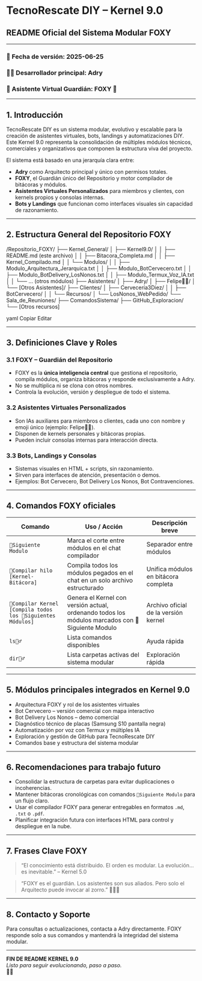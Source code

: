 # TecnoRescate DIY – Kernel 9.0  
## README Oficial del Sistema Modular FOXY

---

### 📅 Fecha de versión: 2025-06-25  
### 👨‍💻 Desarrollador principal: Adry  
### 🤖 Asistente Virtual Guardián: FOXY 🦊

---

## 1. Introducción

TecnoRescate DIY es un sistema modular, evolutivo y escalable para la creación de asistentes virtuales, bots, landings y automatizaciones DIY. Este Kernel 9.0 representa la consolidación de múltiples módulos técnicos, comerciales y organizativos que componen la estructura viva del proyecto.

El sistema está basado en una jerarquía clara entre:

- **Adry** como Arquitecto principal y único con permisos totales.  
- **FOXY**, el Guardián único del Repositorio y motor compilador de bitácoras y módulos.  
- **Asistentes Virtuales Personalizados** para miembros y clientes, con kernels propios y consolas internas.  
- **Bots y Landings** que funcionan como interfaces visuales sin capacidad de razonamiento.

---

## 2. Estructura General del Repositorio FOXY

/Repositorio_FOXY/
├── Kernel_General/
│ ├── Kernel9.0/
│ │ ├── README.md (este archivo)
│ │ ├── Bitacora_Completa.md
│ │ ├── Kernel_Compilado.md
│ │ └── Modulos/
│ │ ├── Modulo_Arquitectura_Jerarquica.txt
│ │ ├── Modulo_BotCervecero.txt
│ │ ├── Modulo_BotDelivery_LosNonos.txt
│ │ ├── Modulo_Termux_Voz_IA.txt
│ │ └── ... (otros módulos)
├── Asistentes/
│ ├── Adry/
│ ├── Felipe🧑‍🔧/
│ └── [Otros Asistentes]/
├── Clientes/
│ ├── Cervecería3Diez/
│ │ ├── BotCervecero/
│ │ └── Recursos/
│ └── LosNonos_WebPedido/
└── Sala_de_Reuniones/
├── ComandosSistema/
├── GitHub_Exploracion/
└── [Otros recursos]

yaml
Copiar
Editar

---

## 3. Definiciones Clave y Roles

### 3.1 FOXY – Guardián del Repositorio

- FOXY es la **única inteligencia central** que gestiona el repositorio, compila módulos, organiza bitácoras y responde exclusivamente a Adry.  
- No se multiplica ni se clona con otros nombres.  
- Controla la evolución, versión y despliegue de todo el sistema.

### 3.2 Asistentes Virtuales Personalizados

- Son IAs auxiliares para miembros o clientes, cada uno con nombre y emoji único (ejemplo: Felipe🧑‍🔧).  
- Disponen de kernels personales y bitácoras propias.  
- Pueden incluir consolas internas para interacción directa.

### 3.3 Bots, Landings y Consolas

- Sistemas visuales en HTML + scripts, sin razonamiento.  
- Sirven para interfaces de atención, presentación o demos.  
- Ejemplos: Bot Cervecero, Bot Delivery Los Nonos, Bot Contravenciones.

---

## 4. Comandos FOXY oficiales

| Comando                          | Uso / Acción                                                                                      | Descripción breve                       |
|---------------------------------|-------------------------------------------------------------------------------------------------|---------------------------------------|
| `🧩Siguiente Modulo`             | Marca el corte entre módulos en el chat compilador                                              | Separador entre módulos                |
| `🧩Compilar hilo [Kernel-Bitácora]` | Compila todos los módulos pegados en el chat en un solo archivo estructurado                  | Unifica módulos en bitácora completa  |
| `🧩Compilar Kernel [Compila todos los 🧩Siguientes Módulos]` | Genera el Kernel con versión actual, ordenando todos los módulos marcados con 🧩Siguiente Modulo | Archivo oficial de la versión kernel  |
| `ls🧙‍♂️`                        | Lista comandos disponibles                                                                       | Ayuda rápida                          |
| `dir🧙‍♂️`                       | Lista carpetas activas del sistema modular                                                       | Exploración rápida                     |

---

## 5. Módulos principales integrados en Kernel 9.0

- Arquitectura FOXY y rol de los asistentes virtuales  
- Bot Cervecero – versión comercial con mapa interactivo  
- Bot Delivery Los Nonos – demo comercial  
- Diagnóstico técnico de placas (Samsung S10 pantalla negra)  
- Automatización por voz con Termux y múltiples IA  
- Exploración y gestión de GitHub para TecnoRescate DIY  
- Comandos base y estructura del sistema modular  

---

## 6. Recomendaciones para trabajo futuro

- Consolidar la estructura de carpetas para evitar duplicaciones o incoherencias.  
- Mantener bitácoras cronológicas con comandos `🧩Siguiente Modulo` para un flujo claro.  
- Usar el compilador FOXY para generar entregables en formatos `.md`, `.txt` o `.pdf`.  
- Planificar integración futura con interfaces HTML para control y despliegue en la nube.

---

## 7. Frases Clave FOXY

> “El conocimiento está distribuido. El orden es modular. La evolución... es inevitable.” – Kernel 5.0

> “FOXY es el guardián. Los asistentes son sus aliados. Pero solo el Arquitecto puede invocar al zorro.” 🦊🧙‍♂️

---

## 8. Contacto y Soporte

Para consultas o actualizaciones, contacta a Adry directamente. FOXY responde solo a sus comandos y mantendrá la integridad del sistema modular.

---

**FIN DE README KERNEL 9.0**  
*Listo para seguir evolucionando, paso a paso.*  
🦊✨  
